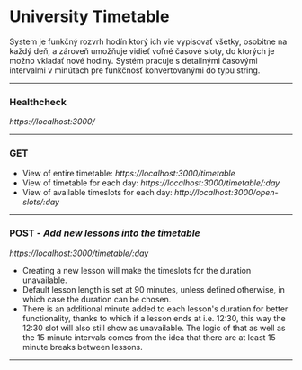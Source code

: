 # University Timetable
System je funkčný rozvrh hodín ktorý ich vie vypisovať všetky, osobitne na každý  deň, a zároveň umožňuje vidieť voľné
časové sloty, do ktorých je možno vkladať nové hodiny. Systém pracuje s detailnými časovými intervalmi v minútach pre funkčnosť konvertovanými do typu string.


---
### Healthcheck
_https://localhost:3000/_

---
### GET
- View of entire timetable:
  _https://localhost:3000/timetable_
- View of timetable for each day:
  _https://localhost:3000/timetable/:day_
- View of available timeslots for each day:
  _http://localhost:3000/open-slots/:day_
---
### POST - _Add new lessons into the timetable_
_https://localhost:3000/timetable/:day_
- Creating a new lesson will make the timeslots for the duration unavailable.
- Default lesson length is set at 90 minutes, unless defined otherwise, in which case the duration can be chosen.
- There is an additional minute added to each lesson's duration for better functionality, thanks to which if a lesson ends at i.e. 12:30, this way
the 12:30 slot will also still show as unavailable. The logic of that as well as the 15 minute intervals comes from the idea that there are at least 15 minute breaks between lessons.
---